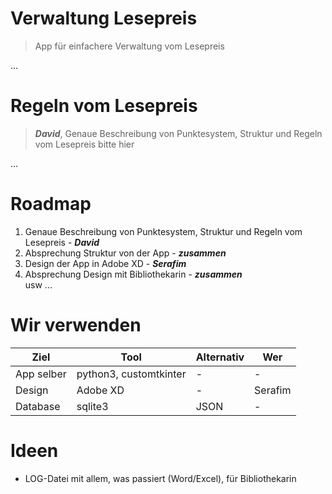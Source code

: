 # Verwaltung Lesepreis  
> App für einfachere Verwaltung vom Lesepreis  

...

# Regeln vom Lesepreis

> ***David***, Genaue Beschreibung von Punktesystem, Struktur und Regeln vom Lesepreis bitte hier

...

# Roadmap

1. Genaue Beschreibung von Punktesystem, Struktur und Regeln vom Lesepreis - ***David***  
2. Absprechung Struktur von der App - ***zusammen***
3. Design der App in Adobe XD - ***Serafim***  
4. Absprechung Design mit Bibliothekarin - ***zusammen***  
usw ...

# Wir verwenden

|Ziel|Tool|Alternativ|Wer|
|------|------|------------|-----|
|App selber|python3, customtkinter|-|-|
|Design|Adobe XD|-|Serafim|
|Database|sqlite3|JSON|-|

# Ideen  

- LOG-Datei mit allem, was passiert (Word/Excel), für Bibliothekarin